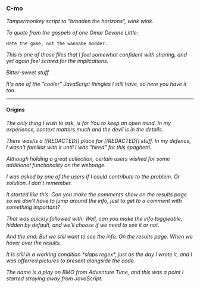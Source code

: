 ### C-mo

_Tampermonkey script to "broaden the horizons", wink wink._

_To quote from the gospels of one Omar Devone Little:_ 

    Hate the game, not the wannabe modder.

_This is one of those files that I feel somewhat confident with sharing, and yet again feel scared for the implications._

_Bitter-sweet stuff._

_It's one of the "cooler" JavaScript thingies I still have, so here you have it too._

----

#### Origins

_The only thing I wish to ask, is for You to keep an open mind. In my experience, context matters much and the devil is in the details._

_There was/is a [[REDACTED]] place for [[REDACTED]] stuff. In my defence, I wasn't familiar with it until I was "hired" for this spaghetti._

_Although holding a great collection, certain users wished for some additional functionality on the webpage._

_I was asked by one of the users if I could contribute to the problem. Or solution. I don't remember._

_It started like this: Can you make the comments show on the results page so we don't have to jump around the info, just to get to a comment with something important?_

_That was quickly followed with: Well, can you make the info toggleable, hidden by default, and we'll choose if we need to see it or not._

_And the end: But we still want to see the info. On the results page. When we hover over the results._

_It is still in a working condition \*slaps regex\*, just as the day I wrote it, and I was offerred pictures to present alongside the code._

_The name is a play on BMO from Adventure Time, and this was a point I started straying away from JavaScript._


